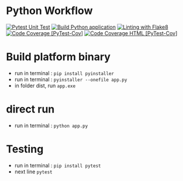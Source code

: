 # Python Workflow

[![Pytest Unit Test](https://github.com/netizener/abc/actions/workflows/pytest-app.yml/badge.svg)](https://github.com/netizener/abc/actions/workflows/pytest-app.yml)
[![Build Python application](https://github.com/netizener/abc/actions/workflows/build-python-app.yml/badge.svg)](https://github.com/netizener/abc/actions/workflows/build-python-app.yml)
[![Linting with Flake8](https://github.com/netizener/abc/actions/workflows/lint-app.yml/badge.svg)](https://github.com/netizener/abc/actions/workflows/lint-app.yml)
[![Code Coverage [PyTest-Cov]](https://github.com/netizener/abc/actions/workflows/code-coverage-term.yml/badge.svg)](https://github.com/netizener/abc/actions/workflows/code-coverage-term.yml)
[![Code Coverage HTML [PyTest-Cov]](https://github.com/netizener/abc/actions/workflows/code-coverage-html.yml/badge.svg)](https://github.com/netizener/abc/actions/workflows/code-coverage-html.yml)



# Build platform binary
* run in terminal : `pip install pyinstaller`
* run in terminal : `pyinstaller --onefile app.py`
* in folder dist, run `app.exe`

# direct run
* run in terminal : `python app.py`

# Testing
* run in terminal : `pip install pytest`
* next line  `pytest`

